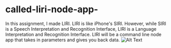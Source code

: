 # called-liri-node-app-
In this assignment, I made LIRI. LIRI is like iPhone's SIRI. However, while SIRI is a Speech Interpretation and Recognition Interface, LIRI is a Language Interpretation and Recognition Interface. LIRI will be a command line node app that takes in parameters and gives you back data.
![Alt Text](https://media.giphy.com/media/3ocqIW9TVP8Cs6vGXC/giphy.gif)

